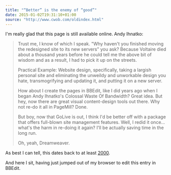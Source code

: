 ```yaml
---
title: "“Better” is the enemy of “good”"
date: 2015-01-02T19:31:10+01:00
source: "http://www.cwob.com/oldindex.html"
---
```


I'm really glad that this page is still available online. Andy Ihnatko:

> Trust me, I know of which I speak. "Why haven't you finished moving the redesigned site to its new servers" you ask? Because Voltaire died about a thousand years before he could tell me the above bit of wisdom and as a result, I had to pick it up on the streets.
> 
> Practical Example: Website design, specifically, taking a largish personal site and eliminating the unweildy and unworkable design you hate, transmogrifying and updating it, and putting it on a new server.
> 
> How about I create the pages in BBEdit, like I did years ago when I began Andy Ihnatko's Colossal Waste Of Bandwidth? Great idea. But hey, now there are great visual content-design tools out there. Why not re-do it all in PageMill? Done.
> 
> But boy, now that GoLive is out, I think I'd be better off with a package that offers full-blown site management features. Well, I redid it once…what's the harm in re-doing it again? I'll be actually saving time in the long run.
> 
> Oh, yeah, Dreamweaver.

As best I can tell, this dates back to at least [2000](https://web.archive.org/web/20001018115129/http://www.cwob.com/).

And here I sit, having just jumped out of my browser to edit this entry in BBEdit.
